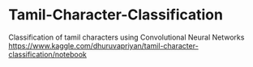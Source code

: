 # Tamil-Character-Classification
Classification of tamil characters using Convolutional Neural Networks
https://www.kaggle.com/dhuruvapriyan/tamil-character-classification/notebook
